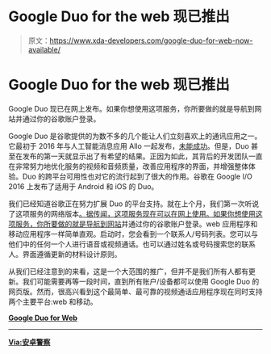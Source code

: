# Google Duo for the web 现已推出

> 原文：<https://www.xda-developers.com/google-duo-for-web-now-available/>

# Google Duo for the web 现已推出

Google Duo 现已在网上发布。如果你想使用这项服务，你所要做的就是导航到网站并通过你的谷歌账户登录。

Google Duo 是谷歌提供的为数不多的几个能让人们立刻喜欢上的通讯应用之一。它最初于 2016 年与人工智能消息应用 Allo 一起发布，[未能成功](https://www.xda-developers.com/google-allo-shutting-down/)。但是，Duo 甚至在发布的第一天就显示出了有希望的结果。正因为如此，其背后的开发团队一直在非常努力地优化服务的视频和音频质量，改善应用程序的界面，并增强整体体验。Duo 的跨平台可用性也对它的流行起到了很大的作用。谷歌在 Google I/O 2016 上发布了适用于 Android 和 iOS 的 Duo。

我们已经知道谷歌正在努力扩展 Duo 的平台支持。就在上个月，我们第一次听说了这项服务的网络版本[。据传闻，这项服务现在可以在网上使用。如果你想使用这项服务，你所要做的就是](https://www.xda-developers.com/google-duo-for-web-rumor/)[导航到网站](https://duo.google.com/)并通过你的谷歌账户登录。web 应用程序和移动应用程序一样简单直观。启动时，您会看到一个联系人/号码列表。您可以与他们中的任何一个人进行语音或视频通话。也可以通过姓名或号码搜索您的联系人。界面遵循更新的材料设计原则。

从我们已经注意到的来看，这是一个大范围的推广，但并不是我们所有人都有更新。我们可能需要再等一段时间，直到所有账户/设备都可以使用 Google Duo 的网页版。然而，很高兴看到这个最简单、最可靠的视频通话应用程序现在同时支持两个主要平台:web 和移动。

[**Google Duo for Web**](https://duo.google.com/)

* * *

[**Via:安卓警察**](https://www.androidpolice.com/2019/02/26/google-duo-is-now-available-on-the-web/)